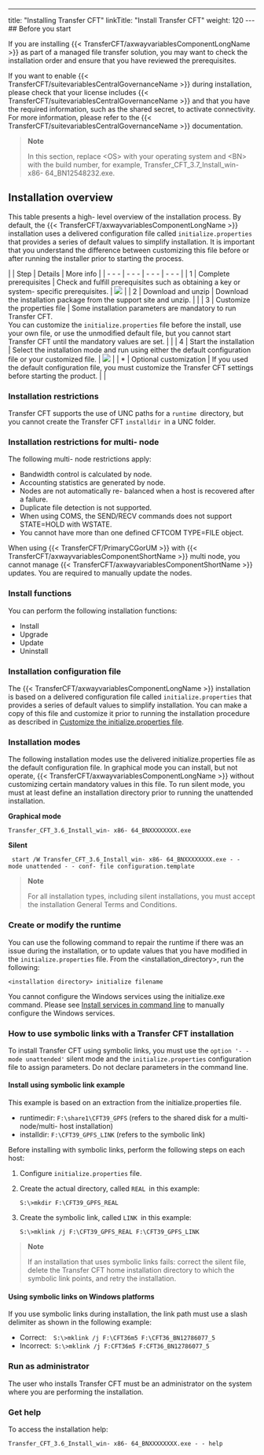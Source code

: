 ---
title: "Installing Transfer CFT"
linkTitle: "Install Transfer CFT"
weight: 120
--- ## Before you start

If you are installing {{< TransferCFT/axwayvariablesComponentLongName  >}} as part of a managed file transfer solution, you may want to check the installation order and ensure that you have reviewed the prerequisites.

If you want to enable {{< TransferCFT/suitevariablesCentralGovernanceName  >}} during installation, please check that your license includes {{< TransferCFT/suitevariablesCentralGovernanceName  >}} and that you have the required information, such as the shared secret, to activate connectivity. For more information, please refer to the {{< TransferCFT/suitevariablesCentralGovernanceName  >}} documentation.

> **Note**
>
> In this section, replace &lt;OS> with your operating system and &lt;BN> with the build number, for example, Transfer_CFT_3.7_Install_win- x86- 64_BN12548232.exe.

## Installation overview

This table presents a high- level overview of the installation process. By default, the {{< TransferCFT/axwayvariablesComponentLongName  >}} installation uses a delivered configuration file called `initialize.properties` that provides a series of default values to simplify installation. It is important that you understand the difference between customizing this file before or after running the installer prior to starting the process.

|   | Step  | Details  | More info  |
| - - - | - - - | - - - | - - - |
| 1  | Complete prerequisites  | Check and fulfill prerequisites such as obtaining a key or system- specific prerequisites.  | [![](/Images/TransferCFT/severityInformation_alt.gif)](prereqs_overview)  |
| 2  | Download and unzip  | Download the installation package from the support site and unzip.  |   |
| 3  | Customize the properties file  | Some installation parameters are mandatory to run Transfer CFT.<br/> You can customize the <code>initialize.properties</code> file before the install, use your own file, or use the unmodified default file, but you cannot start Transfer CFT until the mandatory values are set. |   |
| 4  | Start the installation  | Select the installation mode and run using either the default configuration file or your customized file.  | [![](/Images/TransferCFT/severityInformation_alt.gif)](install_transfer_cft_1)  |
| *  | Optional customization  | If you used the default configuration file, you must customize the Transfer CFT settings before starting the product.  |   |

### Installation restrictions

Transfer CFT supports the use of UNC paths for a `runtime `directory, but you cannot create the Transfer CFT `installdir `in a UNC folder.

### Installation restrictions for multi- node

The following multi- node restrictions apply:

- Bandwidth control is calculated by node.
- Accounting statistics are generated by node.
- Nodes are not automatically re- balanced when a host is recovered after a failure.
- Duplicate file detection is not supported.
- When using COMS, the SEND/RECV commands does not support STATE=HOLD with WSTATE.
- You cannot have more than one defined CFTCOM TYPE=FILE object.

When using {{< TransferCFT/PrimaryCGorUM  >}} with {{< TransferCFT/axwayvariablesComponentShortName  >}} multi node, you cannot manage {{< TransferCFT/axwayvariablesComponentShortName  >}} updates. You are required to manually update the nodes.

### Install functions

You can perform the following installation functions:

- Install
- Upgrade
- Update
- Uninstall

### Installation configuration file

The {{< TransferCFT/axwayvariablesComponentLongName  >}} installation is based on a delivered configuration file called `initialize.properties` that provides a series of default values to simplify installation. You can make a copy of this file and customize it prior to running the installation procedure as described in [Customize the initialize.properties file](properties_file_win).

### Installation modes

The following installation modes use the delivered initialize.properties file as the default configuration file. In graphical mode you can install, but not operate, {{< TransferCFT/axwayvariablesComponentLongName  >}} without customizing certain mandatory values in this file. To run silent mode, you must at least define an installation directory prior to running the unattended installation.

****Graphical mode****

`Transfer_CFT_3.6_Install_win- x86- 64_BNXXXXXXXX.exe`

****Silent****

` start /W Transfer_CFT_3.6_Install_win- x86- 64_BNXXXXXXXX.exe - - mode unattended - - conf- file configuration.template`

> **Note**
>
> For all installation types, including silent installations, you must accept the installation General Terms and Conditions.

### Create or modify the runtime

You can use the following command to repair the runtime if there was an issue during the installation, or to update values that you have modified in the `initialize.properties` file. From the &lt;installation_directory>, run the following:

`<installation directory> initialize filename`

You cannot configure the Windows services using the initialize.exe command. Please see [Install services in command line](../install_services_command_line) to manually configure the Windows services.

### How to use symbolic links with a Transfer CFT installation

To install Transfer CFT using symbolic links, you must use the `option '- - mode unattended'` silent mode and the `initialize.properties` configuration file to assign parameters. Do not declare parameters in the command line.

#### Install using symbolic link example

This example is based on an extraction from the initialize.properties file.

- runtimedir: `F:\share1\CFT39_GPFS` (refers to the shared disk for a multi- node/multi- host installation)
- installdir: `F:\CFT39_GPFS_LINK` (refers to the symbolic link)

Before installing with symbolic links, perform the following steps on each host:

1. Configure `initialize.properties` file.

1. Create the actual directory, called `REAL `in this example:

    `S:\>mkdir F:\CFT39_GPFS_REAL`

1. Create the symbolic link, called `LINK `in this example:

    `S:\>mklink /j F:\CFT39_GPFS_REAL F:\CFT39_GPFS_LINK `

> **Note**
>
> If an installation that uses symbolic links fails: correct the silent file, delete the Transfer CFT home installation directory to which the symbolic link points, and retry the installation.

#### Using symbolic links on Windows platforms

If you use symbolic links during installation, the link path must use a slash delimiter as shown in the following example:

- Correct:`  S:\>mklink /j F:\CFT36m5 F:\CFT36_BN12786077_5`
- Incorrect:` S:\>mklink /j F:CFT36m5 F:CFT36_BN12786077_5`

### Run as administrator

The user who installs Transfer CFT must be an administrator on the system where you are performing the installation.

### Get help

To access the installation help:

`Transfer_CFT_3.6_Install_win- x86- 64_BNXXXXXXXX.exe - - help`
